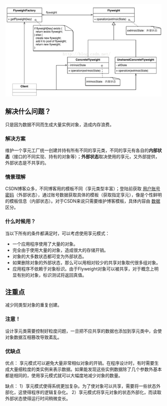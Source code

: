 ![](享元模式.png)

## 解决什么问题？

只是因为数据不同而生成大量实例对象，造成内存浪费。

### 解决方案

维护一个享元工厂统一创建并持有所有不同的享元类，不同的享元有各自的**内部状态**（接口的不同实现、持有的对象等）；**外部状态**取决使用的享元，又外部提供，外部状态是不共享的。

### 情景理解

CSDN博客众多，不同博客用的模板不同（享元类型丰富）；登陆前获取 <u>用户账号密码</u>（外部状态），通过账号数据获取具体的模板（获取指定享元），像是个性鲜明的模板信息（内部状态）。对于CSDN来说只需要维护博客模板，具体内容由 <u>数据</u> 区分。

### 什么时候用？

当以下所有的条件都满足时，可以考虑使用享元模式：
* 一个应用程序使用了大量的对象。
* 完全由于使用大量的对象，造成很大的存储开销。
* 对象的大多数状态都可变为外部状态。
* 如果删除对象的外部状态，那么可以用相对较少的共享对象取代很多组对象。
* 应用程序不依赖于对象标识。由于Flyweight对象可以被共享，对于概念上明显有别的对象，标识测试将返回真值。


## 注重点

减少同类型对象的重复创建。

### 注意！

设计享元类需要控制好粒度问题，一旦把不应共享的数据也添加到享元类中，会使对象数据互相篡改导致紊乱。

### 优缺点

优点：
享元模式可以避免大量非常相似对象的开销。在程序设计时，有时需要生成大量细粒度的类实例来表示数据。如果能发现这些实例数据除了几个参数外基本都是相同的，使用享元模式就可以大幅度地减少对象的数量。

缺点：
1）享元模式使得系统更加复杂。为了使对象可以共享，需要将一些状态外部化，这使得程序的逻辑复杂化。
2）享元模式将享元对象的状态外部化，而读取外部状态使得运行时间稍微变长。